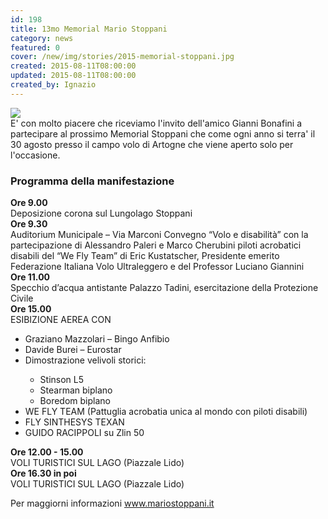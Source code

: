 ```yaml
---
id: 198
title: 13mo Memorial Mario Stoppani
category: news
featured: 0
cover: /new/img/stories/2015-memorial-stoppani.jpg
created: 2015-08-11T08:00:00
updated: 2015-08-11T08:00:00
created_by: Ignazio
---
```


<div class="flex flex-col sm:flex-row">
    <div class="flex-1"><img class="w-[300px]" src="/new/img/stories/2015-memorial-stoppani.jpg"/></div>
    <div class="flex-1 pt-3">E' con molto piacere che riceviamo l'invito dell'amico Gianni Bonafini a partecipare al prossimo Memorial Stoppani che come ogni anno si terra' il 30 agosto presso il campo volo di Artogne che viene aperto solo per l'occasione.</div>
</div>

<div class="flex flex-col sm:flex-row mb-4">
    <div class="flex-1 ">
        <h3>Programma della manifestazione</h3>
        <div class="grid grid-cols-[auto,1fr]">
            <div class="m-1"><strong>Ore 9.00</strong></div>
            <div class="m-1">Deposizione corona sul Lungolago Stoppani</div>
            <div class="m-1"><strong>Ore 9.30</strong></div>
            <div class="m-1">Auditorium Municipale – Via Marconi Convegno “Volo e disabilità” con la partecipazione di Alessandro Paleri e Marco Cherubini piloti acrobatici disabili del “We Fly Team” di Eric Kustatscher, Presidente emerito Federazione Italiana Volo Ultraleggero e del Professor Luciano Giannini</div>
            <div class="m-1"><strong>Ore 11.00</strong></div>
            <div class="m-1">Specchio d’acqua antistante Palazzo Tadini, esercitazione della Protezione Civile</div>
            <div class="m-1"><strong>Ore 15.00</strong></div>
            <div class="m-1">ESIBIZIONE AEREA CON
                <ul>
                    <li class="my-1">Graziano Mazzolari – Bingo Anfibio</li>
                    <li class="my-1">Davide Burei – Eurostar</li>
                    <li class="my-1">Dimostrazione velivoli storici:</li>
                    <ul class="m-0 p-0 ml-4">
                        <li class="my-1">Stinson L5</li>
                        <li class="my-1">Stearman biplano</li>
                        <li class="my-1">Boredom biplano</li>
                    </ul>
                    <li class="my-1">WE FLY TEAM (Pattuglia acrobatia unica al mondo con piloti disabili)</li>
                    <li class="my-1">FLY SINTHESYS TEXAN</li>
                    <li class="my-1">GUIDO RACIPPOLI su Zlin 50</li>
                </ul>
            </div>
            <div class="m-1"><strong>Ore 12.00 - 15.00</strong></div>
            <div class="m-1">VOLI TURISTICI SUL LAGO (Piazzale Lido)</div>
            <div class="m-1"><strong>Ore 16.30 in poi</strong></div>
            <div class="m-1">VOLI TURISTICI SUL LAGO (Piazzale Lido)</div>
        </div>
    </div>
</div>

Per maggiorni informazioni <a href="https://www.mariostoppani.it/" style="line-height: 16px;" target="_blank">www.mariostoppani.it</a>
